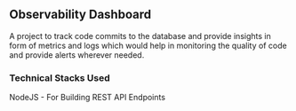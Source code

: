 ## Observability Dashboard 

A project to track code commits to the database and provide insights in form of metrics and logs which would help in monitoring the quality of code and provide alerts wherever needed.

### Technical Stacks Used

NodeJS - For Building REST API Endpoints 
